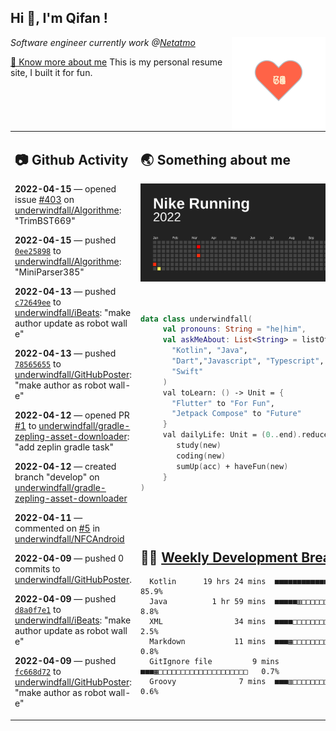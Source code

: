 <h2> Hi 👋, I'm Qifan ! </h2>
<a href="https://github.com/underwindfall/iBeats"><img align="right" width="150px" src="https://raw.githubusercontent.com/underwindfall/iBeats/main/files/heart.svg"/></a>
<p><em>Software engineer currently work @<a href="https://www.netatmo.com">Netatmo</a></em></p>
<p><a href="https://qifanyang.com/resume" target="_blank"> 🔭 Know more about me</a> This is my personal resume site, I built it for fun.</p>
<table><tr><td valign="top" rowspan="2">

 ## 📷 Github Activity
 <!-- githubActivity starts -->
  **2022-04-15** — opened issue [#403](https://api.github.com/repos/underwindfall/Algorithme/issues/403) on [underwindfall/Algorithme](https://api.github.com/repos/underwindfall/Algorithme): "TrimBST669"

  **2022-04-15** — pushed [`0ee25898`](https://github.com/underwindfall/Algorithme/commit/0ee25898c4576d135fd00b3bf3fe884b3299c2d7) to [underwindfall/Algorithme](https://api.github.com/repos/underwindfall/Algorithme): "MiniParser385"

  **2022-04-13** — pushed [`c72649ee`](https://github.com/underwindfall/iBeats/commit/c72649eeea56c47c7e48ef630c1a4af20211db85) to [underwindfall/iBeats](https://api.github.com/repos/underwindfall/iBeats): "make author update as robot wall e"

  **2022-04-13** — pushed [`78565655`](https://github.com/underwindfall/GitHubPoster/commit/78565655d6e900d68b6425a47def7f33c64e1dbf) to [underwindfall/GitHubPoster](https://api.github.com/repos/underwindfall/GitHubPoster): "make author as robot wall-e"

  **2022-04-12** — opened PR [#1](https://api.github.com/repos/underwindfall/gradle-zepling-asset-downloader/pulls/1) to [underwindfall/gradle-zepling-asset-downloader](https://api.github.com/repos/underwindfall/gradle-zepling-asset-downloader): "add zeplin gradle task"

  **2022-04-12** — created branch "develop" on [underwindfall/gradle-zepling-asset-downloader](https://api.github.com/repos/underwindfall/gradle-zepling-asset-downloader)

  **2022-04-11** — commented on [#5](https://github.com/underwindfall/NFCAndroid/issues/5#issuecomment-1095169944) in [underwindfall/NFCAndroid](https://api.github.com/repos/underwindfall/NFCAndroid)

  **2022-04-09** — pushed 0 commits to [underwindfall/GitHubPoster](https://api.github.com/repos/underwindfall/GitHubPoster).

  **2022-04-09** — pushed [`d8a0f7e1`](https://github.com/underwindfall/iBeats/commit/d8a0f7e18a53b2b3200d60a185bc0f11374c9201) to [underwindfall/iBeats](https://api.github.com/repos/underwindfall/iBeats): "make author update as robot wall e"

  **2022-04-09** — pushed [`fc668d72`](https://github.com/underwindfall/GitHubPoster/commit/fc668d72cfcb21ff4e868397c4bbe15434827e77) to [underwindfall/GitHubPoster](https://api.github.com/repos/underwindfall/GitHubPoster): "make author as robot wall-e"
 <!-- githubActivity ends -->
 </td><td valign="top">

 ## 🌏 Something about me
 <!-- profile starts -->
 <a href="https://github.com/underwindfall" width="100%">
   <img src="https://github.com/underwindfall/GitHubPoster/blob/main/examples/nike.svg"/>
 </a>
 <br/>
 <br/>
 <br/>

 ```kotlin
 data class underwindfall(
      val pronouns: String = "he|him",
      val askMeAbout: List<String> = listOf(
        "Kotlin", "Java",
        "Dart","Javascript", "Typescript",
        "Swift"
      )
      val toLearn: () -> Unit = {
        "Flutter" to "For Fun",
        "Jetpack Compose" to "Future"
      }
      val dailyLife: Unit = (0..end).reduce { acc, new ->
         study(new)
         coding(new)
         sumUp(acc) + haveFun(new)
      }
 )
 ```
 <!-- profile ends -->
 </td></tr><tr><td valign="top">

 ## 🏊‍♂️ <a href="https://gist.github.com/underwindfall/377ee88ba1fabd1e93516e48ca9c61eb" target="_blank">Weekly Development Breakdown</a>
  <!-- codeTime starts -->
  ```text
    Kotlin      19 hrs 24 mins  ■■■■■■■■■■■■■■■■■■■■■■■■  85.9%
    Java          1 hr 59 mins  ■■■■■▥□□□□□□□□□□□□□□□□□□   8.8%
    XML                34 mins  ■■■■□□□□□□□□□□□□□□□□□□□□   2.5%
    Markdown           11 mins  ■■■▦□□□□□□□□□□□□□□□□□□□□   0.8%
    GitIgnore file         9 mins  ■■■▦□□□□□□□□□□□□□□□□□□□□   0.7%
    Groovy              7 mins  ■■■▥□□□□□□□□□□□□□□□□□□□□   0.6%
  ```
  <!-- codeTime starts -->
  </td></tr></table>